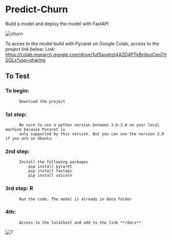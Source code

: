 # Predict-Churn
Build a model and deploy the model with FastAPI

![churn](https://user-images.githubusercontent.com/97252877/229363119-f93a1251-7649-4352-afac-61fd6d852b61.jpeg)


To acces to the model build with Pycaret on Google Colab, access to the project link  below:
Link: https://colab.research.google.com/drive/1ufSaxqhzt4AZO4PTkBnIluoCeoTHSOLs?usp=sharing

## To Test
### To begin: 
          Download the project
          
### 1st step: 
          Be sure to use a python version between 3.6-3.8 on your local machine because Pycaret is
          only supported by this version. But you can use the version 3.9 if you are on Ubuntu
          
### 2nd step: 
          Install the following packages
              pip install pycaret
              pip install fastapi
              pip install uvicorn
    
### 3rd step: R
          Run the code. The model is already in data folder
          
### 4th: 
          Access to the localhost and add to the link **/docs**

![7](https://user-images.githubusercontent.com/97252877/219991784-b1e05262-2040-41db-880c-8cd3a447d197.PNG)
